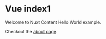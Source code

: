 # Vue index1

Welcome to Nuxt Content Hello World example.

Checkout the [about page](/docs/vue/index2).